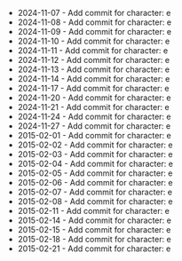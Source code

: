 - 2024-11-07 - Add commit for character: e
- 2024-11-08 - Add commit for character: e
- 2024-11-09 - Add commit for character: e
- 2024-11-10 - Add commit for character: e
- 2024-11-11 - Add commit for character: e
- 2024-11-12 - Add commit for character: e
- 2024-11-13 - Add commit for character: e
- 2024-11-14 - Add commit for character: e
- 2024-11-17 - Add commit for character: e
- 2024-11-20 - Add commit for character: e
- 2024-11-21 - Add commit for character: e
- 2024-11-24 - Add commit for character: e
- 2024-11-27 - Add commit for character: e
- 2015-02-01 - Add commit for character: e
- 2015-02-02 - Add commit for character: e
- 2015-02-03 - Add commit for character: e
- 2015-02-04 - Add commit for character: e
- 2015-02-05 - Add commit for character: e
- 2015-02-06 - Add commit for character: e
- 2015-02-07 - Add commit for character: e
- 2015-02-08 - Add commit for character: e
- 2015-02-11 - Add commit for character: e
- 2015-02-14 - Add commit for character: e
- 2015-02-15 - Add commit for character: e
- 2015-02-18 - Add commit for character: e
- 2015-02-21 - Add commit for character: e
